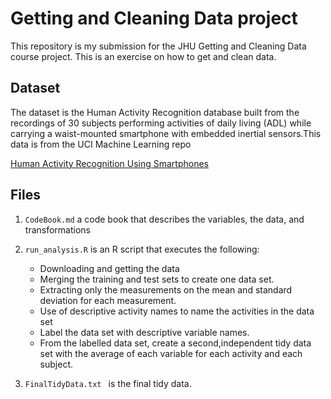 # Getting and Cleaning Data project
This repository is my submission for the JHU Getting and Cleaning Data course project. 
This is an exercise on how to get and clean data.

## Dataset
The dataset is the Human Activity Recognition database built from the recordings of 30 subjects performing activities of daily living (ADL) while carrying a waist-mounted smartphone with embedded inertial sensors.This data is from the UCI Machine Learning repo

[Human Activity Recognition Using Smartphones](http://archive.ics.uci.edu/ml/datasets/Human+Activity+Recognition+Using+Smartphones)

## Files
1. `CodeBook.md` a code book that describes the variables, the data, and transformations

2. `run_analysis.R` is an R script that executes the following:
    - Downloading and getting the data
    - Merging the training and test sets to create one data set.
    - Extracting only the measurements on the mean and standard deviation for each measurement.
    - Use of descriptive activity names to name the activities in the data set
    - Label the data set with descriptive variable names.
    -  From the labelled data set, create a second,independent tidy data set with the average of each variable for each activity and each subject.
3. `FinalTidyData.txt ` is the final tidy data. 
